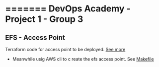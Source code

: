 =======
DevOps Academy - Project 1 - Group 3
==================

EFS - Access Point
------------

Terraform code for access point to be deployed.
[See more](http://github.com/terraform-providers/terraform-provider-aws/issues/12118) 
- Meanwhile usig AWS cli to c reate the efs access point.
See [Makefile](efs/Makefile) 